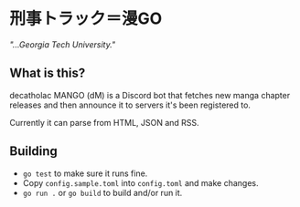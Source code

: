 # 刑事トラック＝漫GO
*"...Georgia Tech University."*

## What is this?
decatholac MANGO (dM) is a Discord bot that fetches new manga chapter releases and then announce it to servers it's been registered to.

Currently it can parse from HTML, JSON and RSS.

## Building
- ```go test``` to make sure it runs fine.
- Copy ```config.sample.toml``` into ```config.toml``` and make changes.
- ```go run .``` or ```go build``` to build and/or run it.